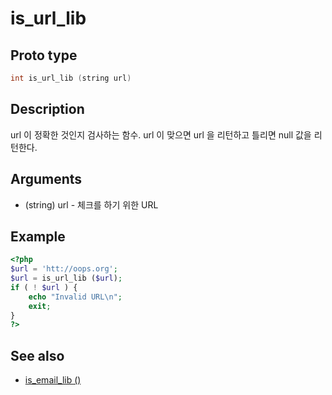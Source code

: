 # is_url_lib

## Proto type

```c
int is_url_lib (string url)
```

## Description

url 이 정확한 것인지 검사하는 함수. url 이 맞으면 url 을 리턴하고 틀리면 null 값을 리턴한다.

## Arguments

* (string) url - 체크를 하기 위한 URL


## Example

```php
<?php
$url = 'htt://oops.org';
$url = is_url_lib ($url);
if ( ! $url ) {
    echo "Invalid URL\n";
    exit;
}
?>
```

## See also
 * [is_email_lib ()](Check/is_email_lib.md)

